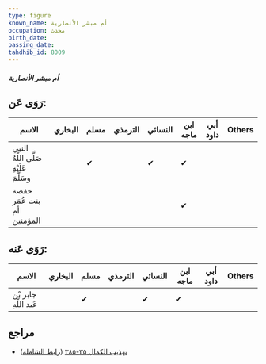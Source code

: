 ```yaml
---
type: figure
known_name: أم مبشر الأنصارية
occupation: محدث
birth_date:
passing_date:
tahdhib_id: 8009
---
```

##### أم مبشر الأنصارية

## رَوَى عَن:
| الاسم                                  | البخاري | مسلم | الترمذي | النسائي | ابن ماجه | أبي داود | Others |
| -------------------------------------- | ------- | ---- | ------- | ------- | -------- | -------- | ------ |
| النبي صَلَّى اللَّهُ عَلَيْهِ وسَلَّمَ |         | ✔    |         | ✔       | ✔        |          |        |
| حفصة بنت عُمَر أم المؤمنين             |         |      |         |         | ✔        |          |        |
## رَوَى عَنه:
| الاسم                 | البخاري | مسلم | الترمذي | النسائي | ابن ماجه | أبي داود | Others |
| --------------------- | ------- | ---- | ------- | ------- | -------- | -------- | ------ |
| جابر بْن عَبد اللَّهِ |         | ✔    |         | ✔       | ✔        |          |        |
## مراجع
- [تهذيب الكمال ٣٥-٣٨٥](obsidian://open?vault=Tahdhib-al-Kamal&file=Figures/٨٠٠٩-أم%20مبشر%20الأنصارية) ([رابط الشاملة](https://shamela.ws/book/3722/18984))